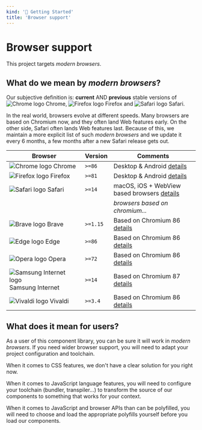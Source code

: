 ```yaml
---
kind: '🏡 Getting Started'
title: 'Browser support'
---
```


# Browser support

This project targets _modern browsers_.

## What do we mean by _modern browsers_?

Our subjective definition is: **current** AND **previous** stable versions of ![Chrome logo](https://github.com/alrra/browser-logos/raw/main/src/chrome/chrome_16x16.png) Chrome, ![Firefox logo](https://github.com/alrra/browser-logos/raw/main/src/firefox/firefox_16x16.png) Firefox and ![Safari logo](https://github.com/alrra/browser-logos/raw/main/src/safari/safari_16x16.png) Safari.

In the real world, browsers evolve at different speeds.
Many browsers are based on Chromium now, and they often land Web features early.
On the other side, Safari often lands Web features last.
Because of this, we maintain a more explicit list of such _modern browsers_ and we update it every 6 months, a few months after a new Safari release gets out.

| Browser | Version | Comments |
| --- | --- | --- |
| ![Chrome logo](https://github.com/alrra/browser-logos/raw/main/src/chrome/chrome_16x16.png) Chrome | `>=86` | Desktop & Android [details](https://www.chromestatus.com/features/schedule) |
| ![Firefox logo](https://github.com/alrra/browser-logos/raw/main/src/firefox/firefox_16x16.png) Firefox | `>=81` | Desktop & Android [details](https://wiki.mozilla.org/Release_Management/Calendar) |
| ![Safari logo](https://github.com/alrra/browser-logos/raw/main/src/safari/safari_16x16.png) Safari | `>=14` | macOS, iOS + WebView based browsers [details](https://developer.apple.com/documentation/safari-release-notes) |
| | | _browsers based on chromium..._ |
| ![Brave logo](https://github.com/alrra/browser-logos/raw/main/src/brave/brave_16x16.png) Brave | `>=1.15` | Based on Chromium 86 [details](https://github.com/brave/brave-browser/wiki/Brave-Release-Schedule) |
| ![Edge logo](https://github.com/alrra/browser-logos/raw/main/src/edge/edge_16x16.png) Edge | `>=86` | Based on Chromium 86 [details](https://docs.microsoft.com/en-us/deployedge/microsoft-edge-relnote-stable-channel) |
| ![Opera logo](https://github.com/alrra/browser-logos/raw/main/src/opera/opera_16x16.png) Opera | `>=72` | Based on Chromium 86 [details](https://help.opera.com/en/opera-version-history/) |
| ![Samsung Internet logo](https://github.com/alrra/browser-logos/raw/main/src/samsung-internet/samsung-internet_16x16.png) Samsung Internet | `>=14` | Based on Chromium 87 [details](https://en.wikipedia.org/wiki/Samsung_Internet) |
| ![Vivaldi logo](https://github.com/alrra/browser-logos/raw/main/src/vivaldi/vivaldi_16x16.png) Vivaldi | `>=3.4` | Based on Chromium 86 [details](https://vivaldi.com/blog/desktop/releases/) |

<cc-notice intent="info" message="The above list is based on browser versions that were out when Safari 14 was released in september 2020."></cc-notice>

## What does it mean for users?

As a user of this component library, you can be sure it will work in _modern browsers_.
If you need wider browser support, you will need to adapt your project configuration and toolchain.

When it comes to CSS features, we don't have a clear solution for you right now.

When it comes to JavaScript language features, you will need to configure your toolchain (bundler, transpiler...) to transform the source of our components to something that works for your context.

When it comes to JavaScript and browser APIs than can be polyfilled, you will need to choose and load the appropriate polyfills yourself before you load our components.

